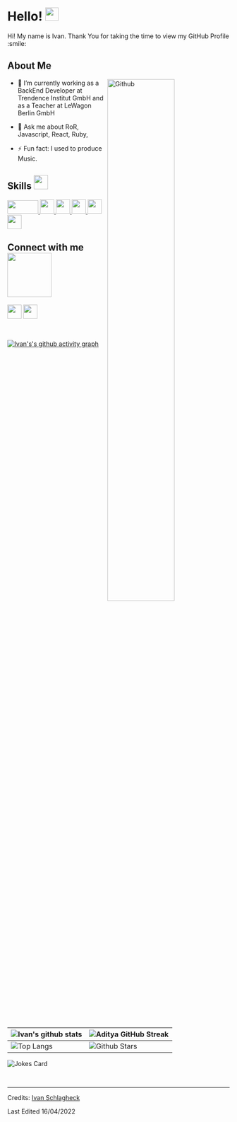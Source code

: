 <h1> Hello! <img src = "https://raw.githubusercontent.com/MartinHeinz/MartinHeinz/master/wave.gif" width = 30px> </h1>
<p align='center'>
</p>

<div size='20px'> Hi! My name is Ivan. Thank You for taking the time to view my GitHub Profile :smile: 
</div>

<h2> About Me </h2>

<img width="55%" align="right" alt="Github" src="https://raw.githubusercontent.com/onimur/.github/master/.resources/git-header.svg" />

- 🔭 I’m currently working as a BackEnd Developer at Trendence Institut GmbH and as a Teacher at LeWagon Berlin GmbH
  
- 💬 Ask me about RoR, Javascript, React, Ruby, 
  
- ⚡ Fun fact: I used to produce Music.

<h2> Skills <img src = "https://media2.giphy.com/media/QssGEmpkyEOhBCb7e1/giphy.gif?cid=ecf05e47a0n3gi1bfqntqmob8g9aid1oyj2wr3ds3mg700bl&rid=giphy.gif" width = 32px> </h2>
<a href= https://github.com/IvanSchlagheck?tab=repositories&q=&type=&language=reactjs&sort= > <img width ='70px' height ='30px' src ='https://cdn.freebiesupply.com/logos/large/2x/rails-1-logo-png-transparent.png'> </a>
<a href= https://github.com/IvanSchlagheck?tab=repositories&q=&type=&language=reactjs&sort= > <img width ='32px' src ='https://cdn.freebiesupply.com/logos/large/2x/ruby-logo-png-transparent.png'> </a>
<a href= https://github.com/IvanSchlagheck?tab=repositories&q=&type=&language=javascript&sort= > <img width ='32px' src ='https://raw.githubusercontent.com/rahulbanerjee26/githubAboutMeGenerator/main/icons/javascript.svg'> </a>
<a href= https://github.com/IvanSchlagheck?tab=repositories&q=&type=&language=reactjs&sort= > <img width ='32px' src ='https://raw.githubusercontent.com/rahulbanerjee26/githubAboutMeGenerator/main/icons/reactjs.svg'> </a>
<a href= https://github.com/IvanSchlagheck?tab=repositories&q=&type=&language=css&sort= > <img width ='32px' src ='https://raw.githubusercontent.com/rahulbanerjee26/githubAboutMeGenerator/main/icons/css.svg'> </a>
<a href= https://github.com/IvanSchlagheck?tab=repositories&q=&type=&language=html&sort= > <img width ='32px' src ='https://raw.githubusercontent.com/rahulbanerjee26/githubAboutMeGenerator/main/icons/html.svg'> </a>

<h2> Connect with me <img src='https://raw.githubusercontent.com/ShahriarShafin/ShahriarShafin/main/Assets/handshake.gif' width="100px"> </h2>
<a href = 'https://www.linkedin.com/in/ivanschlagheck/'> <img width = '32px' align= 'center' src="https://raw.githubusercontent.com/rahulbanerjee26/githubAboutMeGenerator/main/icons/linked-in-alt.svg"/></a> 
<a href = 'https://github.com/IvanSchlagheck'> <img width = '32px' align= 'center' src="https://raw.githubusercontent.com/rahulbanerjee26/githubAboutMeGenerator/main/icons/github.svg"/></a>
  
<br>
<br>
<br>
  
[![Ivan's's github activity graph](https://activity-graph.herokuapp.com/graph?username=IvanSchlagheck&theme=react-dark)](https://github.com/ashutosh00710/github-readme-activity-graph)

| ![Ivan's github stats](https://github-readme-stats.vercel.app/api?username=IvanSchlagheck&show_icons=true&theme=tokyonight) | ![Aditya GitHub Streak](https://github-readme-streak-stats.herokuapp.com/?user=Aditya664&theme=tokyonight) |
| --- | --- |
| ![Top Langs](https://github-readme-stats.vercel.app/api/top-langs/?username=IvanSchlagheck&theme=tokyonight) | ![Github Stars](https://github-readme-stats.vercel.app/api?username=IvanSchlagheck&show_icons=true&locale=en&count_private=true&hide_rank=true&custom_title=My%20GitHub%20Stats&disable_animations=true&theme=tokyonight) |

![Jokes Card](https://readme-jokes.vercel.app/api?theme=tokyonight)


<br>


-----
Credits: [Ivan Schlagheck](https://github.com/IvanSchlagheck)

Last Edited 16/04/2022
